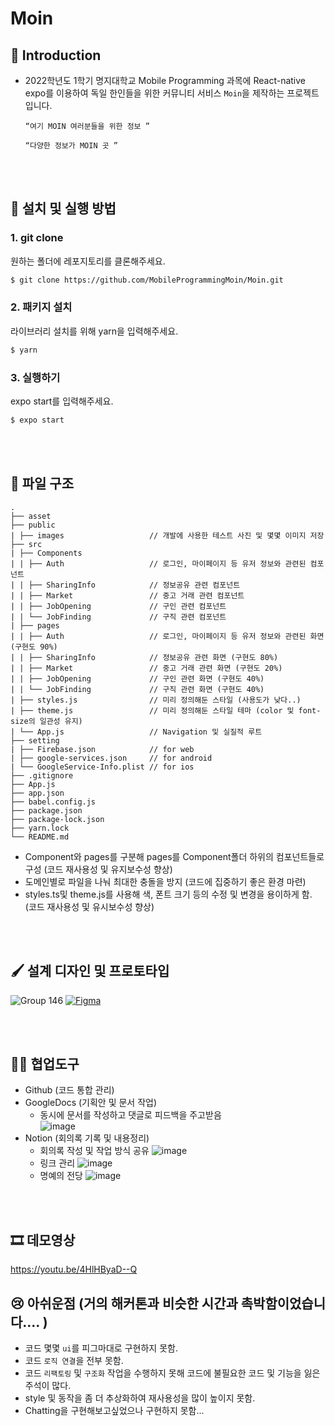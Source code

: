 Moin
===

📖 Introduction
---
- 2022학년도 1학기 명지대학교 Mobile Programming 과목에 React-native expo를 이용하여 독일 한인들을 위한 커뮤니티 서비스 `Moin`을 제작하는 프로젝트입니다.

  ```
  “여기 MOIN 여러분들을 위한 정보 ”
  ```
  
  ```
  “다양한 정보가 MOIN 곳 ”
  ```

<br><br>


🏁 설치 및 실행 방법
---

### 1. git clone

원하는 폴더에 레포지토리를 클론해주세요.

```bash
$ git clone https://github.com/MobileProgrammingMoin/Moin.git
```

### 2. 패키지 설치

라이브러리 설치를 위해 yarn을 입력해주세요.

```bash
$ yarn
```

### 3. 실행하기

expo start를 입력해주세요.

```bash
$ expo start
```

<br><br>


🧱 파일 구조
---
    .
    ├── asset
    ├── public
    | ├── images                   // 개발에 사용한 테스트 사진 및 몇몇 이미지 저장
    ├── src
    | ├── Components
    | | ├── Auth                   // 로그인, 마이페이지 등 유저 정보와 관련된 컴포넌트
    | | ├── SharingInfo            // 정보공유 관련 컴포넌트
    | | ├── Market                 // 중고 거래 관련 컴포넌트
    | | ├── JobOpening             // 구인 관련 컴포넌트
    | | └── JobFinding             // 구직 관련 컴포넌트
    | ├── pages
    | | ├── Auth                   // 로그인, 마이페이지 등 유저 정보와 관련된 화면 (구현도 90%)
    | | ├── SharingInfo            // 정보공유 관련 화면 (구현도 80%)
    | | ├── Market                 // 중고 거래 관련 화면 (구현도 20%)
    | | ├── JobOpening             // 구인 관련 화면 (구현도 40%)
    | | └── JobFinding             // 구직 관련 화면 (구현도 40%)
    | ├── styles.js                // 미리 정의해둔 스타일 (사용도가 낮다..)
    | ├── theme.js                 // 미리 정의해둔 스타일 테마 (color 및 font-size의 일관성 유지)
    | └── App.js                   // Navigation 및 실질적 루트
    ├── setting
    | ├── Firebase.json            // for web
    | ├── google-services.json     // for android
    | └── GoogleService-Info.plist // for ios
    ├── .gitignore
    ├── App.js 
    ├── app.json
    ├── babel.config.js
    ├── package.json
    ├── package-lock.json
    ├── yarn.lock
    └── README.md


- Component와 pages를 구분해 pages를 Component폴더 하위의 컴포넌트들로 구성 (코드 재사용성 및 유지보수성 향상)
- 도메인별로 파일을 나눠 최대한 충돌을 방지 (코드에 집중하기 좋은 환경 마련)
- styles.ts및 theme.js를 사용해 색, 폰트 크기 등의 수정 및 변경을 용이하게 함. (코드 재사용성 및 유시보수성 향상)

<br><br>

    
🖌️ 설계 디자인 및 프로토타입
---
![Group 146](https://user-images.githubusercontent.com/48820696/174017676-5eb6b22e-2e67-41ce-a5df-bed11e703528.jpg)
<a href="https://www.figma.com/file/TphxHJ3bMoSvw3o1TjTD9y/MobileProgramming">
  <img alt="Figma" src ="https://img.shields.io/badge/FigmaDesign-F9EB6C.svg?&style=for-the-badge&logo=Figma&logoColor=purple"/>
</a>

<br><br>


🧑‍💻 협업도구
---
- Github (코드 통합 관리)
- GoogleDocs (기획안 및 문서 작업) 
  - 동시에 문서를 작성하고 댓글로 피드백을 주고받음<br>
    ![image](https://user-images.githubusercontent.com/48820696/174015342-e054587a-9f75-4476-a47b-51f27d6b858c.png)  
- Notion (회의록 기록 및 내용정리) <br>
  - 회의록 작성 및 작업 방식 공유
    ![image](https://user-images.githubusercontent.com/48820696/174016140-8cdd4e8a-cb8b-4abd-b6bd-7ecb5892835c.png)
   - 링크 관리
     ![image](https://user-images.githubusercontent.com/48820696/174016235-09e132b8-6a14-438d-b7cf-0005750f9006.png)
   - 명예의 전당
     ![image](https://user-images.githubusercontent.com/48820696/174016324-b2ce4d7f-37ce-4b71-a7b6-2ef1874336aa.png)

   
<br><br>

🎞️ 데모영상
---
https://youtu.be/4HlHByaD--Q



😢 아쉬운점 (거의 해커톤과 비슷한 시간과 촉박함이었습니다.... )
---
- 코드 몇몇 `ui`를 피그마대로 구현하지 못함.
- 코드 `로직 연결`을 전부 못함. 
- 코드 `리팩토링` 및 `구조화` 작업을 수행하지 못해 코드에 불필요한 코드 및 기능을 잃은 주석이 많다.
- style 및 동작을 좀 더 추상화하여 재사용성을 많이 높이지 못함.
- Chatting을 구현해보고싶었으나 구현하지 못함...



